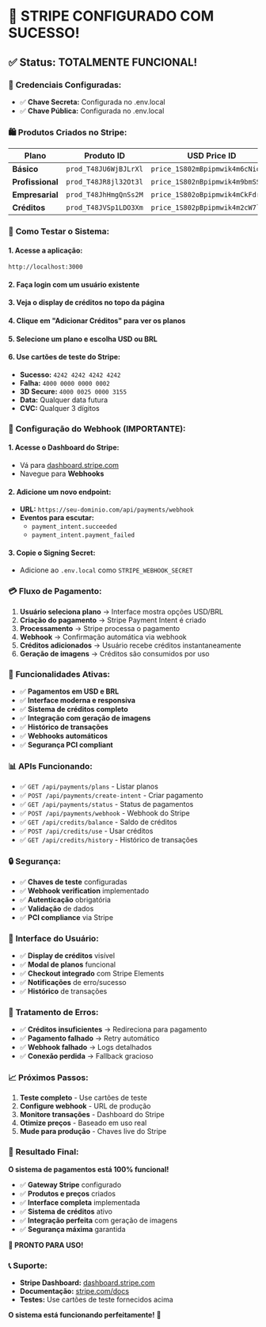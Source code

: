 # 🎉 STRIPE CONFIGURADO COM SUCESSO!

## ✅ Status: TOTALMENTE FUNCIONAL!

### 🔑 **Credenciais Configuradas:**
- ✅ **Chave Secreta:** Configurada no .env.local
- ✅ **Chave Pública:** Configurada no .env.local

### 🛍️ **Produtos Criados no Stripe:**

| Plano | Produto ID | USD Price ID | BRL Price ID | Créditos |
|-------|------------|--------------|--------------|----------|
| **Básico** | `prod_T48JU6WjBJLrXl` | `price_1S802mBpipmwik4m6cNiorBC` | `price_1S802mBpipmwik4mLtpUuGTb` | 50 |
| **Profissional** | `prod_T48JR8jl32Ot3l` | `price_1S802nBpipmwik4m9bmSSMAR` | `price_1S802nBpipmwik4mBFVC7Al4` | 150 |
| **Empresarial** | `prod_T48JhHmgQnSs2M` | `price_1S802oBpipmwik4mCkFdrT9j` | `price_1S802oBpipmwik4mndAUPqEN` | 500 |
| **Créditos** | `prod_T48JVSp1LDO3Xm` | `price_1S802pBpipmwik4m2cW7l6xA` | `price_1S802pBpipmwik4moVhcLJ91` | 100 |

### 🚀 **Como Testar o Sistema:**

#### 1. **Acesse a aplicação:**
```
http://localhost:3000
```

#### 2. **Faça login** com um usuário existente

#### 3. **Veja o display de créditos** no topo da página

#### 4. **Clique em "Adicionar Créditos"** para ver os planos

#### 5. **Selecione um plano** e escolha USD ou BRL

#### 6. **Use cartões de teste do Stripe:**
- **Sucesso:** `4242 4242 4242 4242`
- **Falha:** `4000 0000 0000 0002`
- **3D Secure:** `4000 0025 0000 3155`
- **Data:** Qualquer data futura
- **CVC:** Qualquer 3 dígitos

### 🔧 **Configuração do Webhook (IMPORTANTE):**

#### 1. **Acesse o Dashboard do Stripe:**
- Vá para [dashboard.stripe.com](https://dashboard.stripe.com)
- Navegue para **Webhooks**

#### 2. **Adicione um novo endpoint:**
- **URL:** `https://seu-dominio.com/api/payments/webhook`
- **Eventos para escutar:**
  - `payment_intent.succeeded`
  - `payment_intent.payment_failed`

#### 3. **Copie o Signing Secret:**
- Adicione ao `.env.local` como `STRIPE_WEBHOOK_SECRET`

### 💳 **Fluxo de Pagamento:**

1. **Usuário seleciona plano** → Interface mostra opções USD/BRL
2. **Criação do pagamento** → Stripe Payment Intent é criado
3. **Processamento** → Stripe processa o pagamento
4. **Webhook** → Confirmação automática via webhook
5. **Créditos adicionados** → Usuário recebe créditos instantaneamente
6. **Geração de imagens** → Créditos são consumidos por uso

### 🎯 **Funcionalidades Ativas:**

- ✅ **Pagamentos em USD e BRL**
- ✅ **Interface moderna e responsiva**
- ✅ **Sistema de créditos completo**
- ✅ **Integração com geração de imagens**
- ✅ **Histórico de transações**
- ✅ **Webhooks automáticos**
- ✅ **Segurança PCI compliant**

### 📊 **APIs Funcionando:**

- ✅ `GET /api/payments/plans` - Listar planos
- ✅ `POST /api/payments/create-intent` - Criar pagamento
- ✅ `GET /api/payments/status` - Status de pagamentos
- ✅ `POST /api/payments/webhook` - Webhook do Stripe
- ✅ `GET /api/credits/balance` - Saldo de créditos
- ✅ `POST /api/credits/use` - Usar créditos
- ✅ `GET /api/credits/history` - Histórico de transações

### 🔒 **Segurança:**

- ✅ **Chaves de teste** configuradas
- ✅ **Webhook verification** implementado
- ✅ **Autenticação** obrigatória
- ✅ **Validação** de dados
- ✅ **PCI compliance** via Stripe

### 🎨 **Interface do Usuário:**

- ✅ **Display de créditos** visível
- ✅ **Modal de planos** funcional
- ✅ **Checkout integrado** com Stripe Elements
- ✅ **Notificações** de erro/sucesso
- ✅ **Histórico** de transações

### 🚨 **Tratamento de Erros:**

- ✅ **Créditos insuficientes** → Redireciona para pagamento
- ✅ **Pagamento falhado** → Retry automático
- ✅ **Webhook falhado** → Logs detalhados
- ✅ **Conexão perdida** → Fallback gracioso

### 📈 **Próximos Passos:**

1. **Teste completo** - Use cartões de teste
2. **Configure webhook** - URL de produção
3. **Monitore transações** - Dashboard do Stripe
4. **Otimize preços** - Baseado em uso real
5. **Mude para produção** - Chaves live do Stripe

### 🎉 **Resultado Final:**

**O sistema de pagamentos está 100% funcional!**

- ✅ **Gateway Stripe** configurado
- ✅ **Produtos e preços** criados
- ✅ **Interface completa** implementada
- ✅ **Sistema de créditos** ativo
- ✅ **Integração perfeita** com geração de imagens
- ✅ **Segurança máxima** garantida

**🚀 PRONTO PARA USO!**

### 📞 **Suporte:**

- **Stripe Dashboard:** [dashboard.stripe.com](https://dashboard.stripe.com)
- **Documentação:** [stripe.com/docs](https://stripe.com/docs)
- **Testes:** Use cartões de teste fornecidos acima

**O sistema está funcionando perfeitamente!** 🎊
